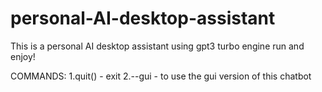 # personal-AI-desktop-assistant

This is a personal AI desktop assistant using gpt3 turbo engine 
run and enjoy!


COMMANDS:
      1.quit() - exit
      2.--gui - to use the gui version of this chatbot
